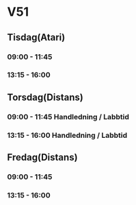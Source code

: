 # V51
## Tisdag(Atari)
### 09:00 - 11:45
### 13:15 - 16:00 

## Torsdag(Distans)
### 09:00 - 11:45 Handledning / Labbtid
### 13:15 - 16:00 Handledning / Labbtid

## Fredag(Distans)
### 09:00 - 11:45
### 13:15 - 16:00 
